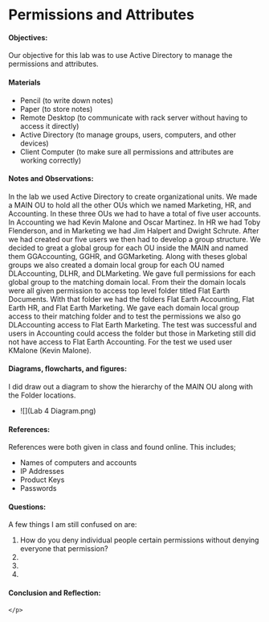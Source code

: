 <h1>Permissions and Attributes</h1>
  <h4>Objectives:</h4>
  <p>Our objective for this lab was to use Active Directory to manage the permissions and attributes.
</p>
  <h4>Materials</h4> 
  <ul>
    <li>Pencil (to write down notes)</li>
    <li>Paper (to store notes)</li>
    <li>Remote Desktop (to communicate with rack server without having  to access it directly)</li>
    <li>Active Directory (to manage groups, users, computers, and other devices)</li>
    <li>Client Computer (to make sure all permissions and attributes are working correctly)</li>
  </ul>
  <h4>Notes and Observations:</h4>
    <p>
  In the lab we used Active Directory to create organizational units. We made a MAIN OU to hold all the other OUs which we named Marketing, HR, and Accounting. In these three OUs we had to have a total of five user accounts. In Accounting we had Kevin Malone and Oscar Martinez. In HR we had Toby Flenderson, and in Marketing we had Jim Halpert and Dwight Schrute. After we had created our five users we then had to develop a group structure. We decided to great a global group for each OU inside the MAIN and named them GGAccounting, GGHR, and GGMarketing. Along with theses global groups we also created a domain local group for each OU named DLAccounting, DLHR, and DLMarketing. We gave full permissions for each global group to the matching domain local. From their the domain locals were all given permission to access top level folder titled Flat Earth Documents. With that folder we had the folders Flat Earth Accounting, Flat Earth HR, and Flat Earth Marketing. We gave each domain local group access to their matching folder and to test the permissions we also go DLAccounting access to Flat Earth Marketing. The test was successful and users in Accounting could access the folder but those in Marketing still did not have access to Flat Earth Accounting. For the test we used user KMalone (Kevin Malone).
    </p>
  <h4>Diagrams, flowcharts, and figures:</h4>
  I did draw out a diagram to show the hierarchy of the MAIN OU along with the Folder locations.
  <ul>
  <li>![](Lab 4 Diagram.png)</li>
  </ul>
  <h4>References:</h4>
    References were both given in class and found online. This includes;
    <ul>
      <li> Names of computers and accounts</li>
      <li> IP Addresses</li>
      <li> Product Keys</li>
      <li> Passwords</li>
    </ul>
  <h4>Questions:</h4>
  A few things I am still confused on are:
  <ol>
  <li>How do you deny individual people certain permissions without denying everyone that permission?</li>
  <li></li>
  <li></li>
  <li></li>
  </ol>
  <h4>Conclusion and Reflection:</h4>
    <p>
   
    </p>
